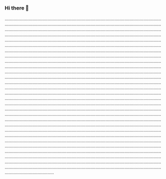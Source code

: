 ### Hi there 👋

...................................................................................................................................................................................................................................................................................................................................................................................................................................................................................................................................................................................................................................................................................................................................................................................................................................................................................................................................................................................................................................................................................................................................................................................................................................................................................................................................................................................................................................................................................................................................................................................................................................................................................................................................................................................................................................................................................................................................................................................................................................................................................................................................................................................................................................................................................................................................................................................................................................................................................................................................................................................................................................................................................................................................................................................................................................................................................................................................................................................................................................................................................................................................................................................................................................................................................................................................................................................................................................................................................................................................................................................................................................................................................................................................................................................